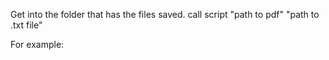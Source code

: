 Get into the folder that has the files saved.
call script "path to pdf" "path to .txt file"

For example: 
